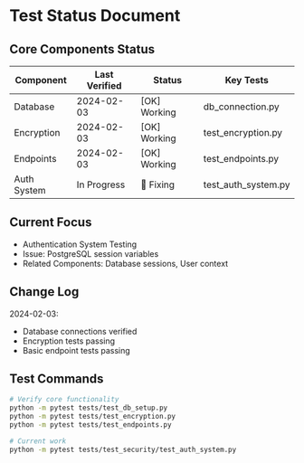 # Test Status Document

## Core Components Status
| Component | Last Verified | Status | Key Tests |
|-----------|--------------|---------|-----------|
| Database | 2024-02-03 | [OK] Working | db_connection.py |
| Encryption | 2024-02-03 | [OK] Working | test_encryption.py |
| Endpoints | 2024-02-03 | [OK] Working | test_endpoints.py |
| Auth System | In Progress | 🔄 Fixing | test_auth_system.py |

## Current Focus
- Authentication System Testing
- Issue: PostgreSQL session variables
- Related Components: Database sessions, User context

## Change Log
2024-02-03:
- Database connections verified
- Encryption tests passing
- Basic endpoint tests passing

## Test Commands
```bash
# Verify core functionality
python -m pytest tests/test_db_setup.py
python -m pytest tests/test_encryption.py
python -m pytest tests/test_endpoints.py

# Current work
python -m pytest tests/test_security/test_auth_system.py